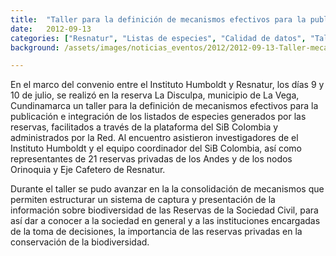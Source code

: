 ```yaml
---
title:  "Taller para la definición de mecanismos efectivos para la publicación e integración de los listados de especies generados por reservas de la sociedad civil"
date:   2012-09-13
categories: ["Resnatur", "Listas de especies", "Calidad de datos", "Talleres", "2012"]
background: /assets/images/noticias_eventos/2012/2012-09-13-Taller-mecanismos-efectivos-publicación-listados-especies.jpgexce

---
```


En el marco del convenio entre el Instituto Humboldt y Resnatur, los días 9 y 10 de julio, se realizó en la reserva La Disculpa, municipio de La Vega, Cundinamarca un taller para la definición de mecanismos efectivos para la publicación e integración de los listados de especies generados por las reservas, facilitados a través de la plataforma del SiB Colombia y administrados por la Red. Al encuentro asistieron investigadores de el Instituto Humboldt y el equipo coordinador del SiB Colombia, así como representantes de 21 reservas privadas de los Andes y de los nodos Orinoquia y Eje Cafetero de Resnatur.  

Durante el taller se pudo avanzar en la la consolidación de mecanismos que permiten estructurar un sistema de captura y presentación de la información sobre biodiversidad de las Reservas de la Sociedad Civil, para así dar a conocer a la sociedad en general y a las instituciones encargadas de la toma de decisiones, la importancia de las reservas privadas en la conservación de la biodiversidad.
